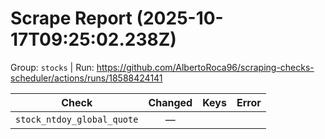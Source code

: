 # Scrape Report (2025-10-17T09:25:02.238Z)

Group: `stocks`  |  Run: https://github.com/AlbertoRoca96/scraping-checks-scheduler/actions/runs/18588424141

| Check | Changed | Keys | Error |
|---|:---:|:--|:--|
| `stock_ntdoy_global_quote` | — |  |  |
